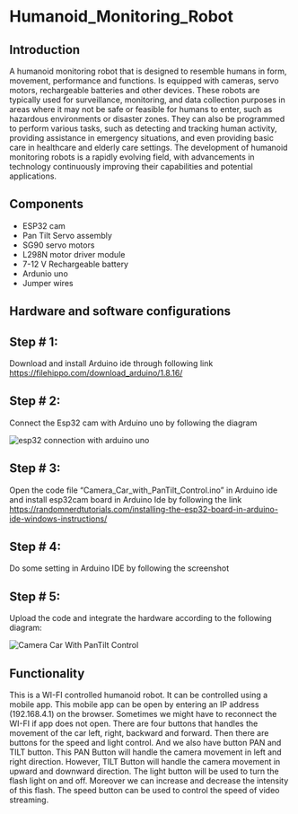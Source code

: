 # Humanoid_Monitoring_Robot
## Introduction
A humanoid monitoring robot that is designed to resemble humans in form, movement, performance and functions. Is equipped with cameras, servo motors, rechargeable batteries and other devices. These robots are typically used for surveillance, monitoring, and data collection purposes in areas where it may not be safe or feasible for humans to enter, such as hazardous environments or disaster zones. They can also be programmed to perform various tasks, such as detecting and tracking human activity, providing assistance in emergency situations, and even providing basic care in healthcare and elderly care settings. The development of humanoid monitoring robots is a rapidly evolving field, with advancements in technology continuously improving their capabilities and potential applications.
## Components
-	ESP32 cam 
-	Pan Tilt Servo assembly 
-	SG90 servo motors 
-	L298N motor driver module 
-	7-12 V Rechargeable battery 
-	Ardunio uno
-	Jumper wires
## Hardware and software configurations 
## Step # 1:
Download and install Arduino ide through following link
https://filehippo.com/download_arduino/1.8.16/
## Step # 2:
Connect the Esp32 cam with Arduino uno by following the diagram

![esp32 connection with arduino uno](https://user-images.githubusercontent.com/127689614/224570417-8c8ac7f4-2100-4901-b119-7aa5ba369d8c.png)

 
## Step # 3:
Open the code file “Camera_Car_with_PanTilt_Control.ino” in Arduino ide and install esp32cam board in Arduino Ide by following the link 
https://randomnerdtutorials.com/installing-the-esp32-board-in-arduino-ide-windows-instructions/
## Step # 4:
Do some setting in Arduino IDE by following the screenshot
 
## Step # 5:
Upload the code and integrate the hardware according to the following diagram:

![Camera Car With PanTilt Control](https://user-images.githubusercontent.com/127689614/224570334-194e6c94-ae19-47ca-90ac-a855c633c94f.png)


## Functionality
This is a WI-FI controlled humanoid robot. It can be controlled using a mobile app. This mobile app can be open by entering an IP address (192.168.4.1) on the browser. Sometimes we might have to reconnect the WI-FI if app does not open. There are four buttons that handles the movement of the car left, right, backward and forward. Then there are buttons for the speed and light control. And we also have button PAN and TILT button. This PAN Button will handle the camera movement in left and right direction. However, TILT Button will handle the camera movement in upward and downward direction. The light button will be used to turn the flash light on and off. Moreover we can increase and decrease the intensity of this flash. The speed button can be used to control the speed of video streaming.
  

